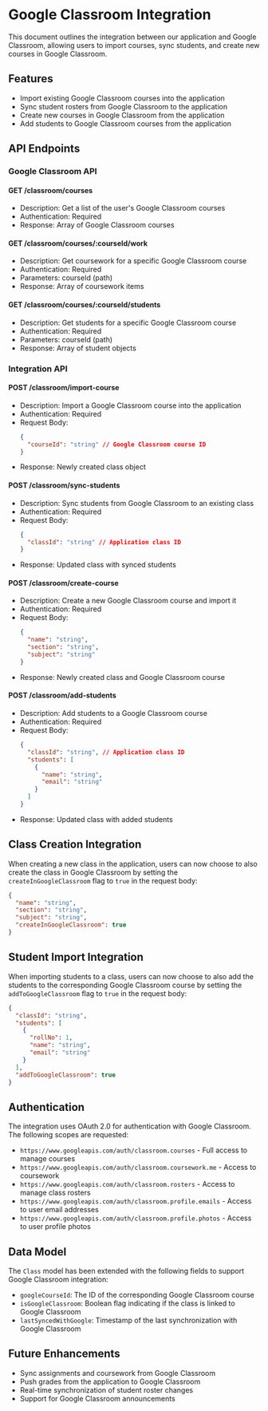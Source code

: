 # Google Classroom Integration

This document outlines the integration between our application and Google Classroom, allowing users to import courses, sync students, and create new courses in Google Classroom.

## Features

- Import existing Google Classroom courses into the application
- Sync student rosters from Google Classroom to the application
- Create new courses in Google Classroom from the application
- Add students to Google Classroom courses from the application

## API Endpoints

### Google Classroom API

#### GET /classroom/courses
- Description: Get a list of the user's Google Classroom courses
- Authentication: Required
- Response: Array of Google Classroom courses

#### GET /classroom/courses/:courseId/work
- Description: Get coursework for a specific Google Classroom course
- Authentication: Required
- Parameters: courseId (path)
- Response: Array of coursework items

#### GET /classroom/courses/:courseId/students
- Description: Get students for a specific Google Classroom course
- Authentication: Required
- Parameters: courseId (path)
- Response: Array of student objects

### Integration API

#### POST /classroom/import-course
- Description: Import a Google Classroom course into the application
- Authentication: Required
- Request Body: 
  ```json
  {
    "courseId": "string" // Google Classroom course ID
  }
  ```
- Response: Newly created class object

#### POST /classroom/sync-students
- Description: Sync students from Google Classroom to an existing class
- Authentication: Required
- Request Body: 
  ```json
  {
    "classId": "string" // Application class ID
  }
  ```
- Response: Updated class with synced students

#### POST /classroom/create-course
- Description: Create a new Google Classroom course and import it
- Authentication: Required
- Request Body: 
  ```json
  {
    "name": "string",
    "section": "string",
    "subject": "string"
  }
  ```
- Response: Newly created class and Google Classroom course

#### POST /classroom/add-students
- Description: Add students to a Google Classroom course
- Authentication: Required
- Request Body: 
  ```json
  {
    "classId": "string", // Application class ID
    "students": [
      {
        "name": "string",
        "email": "string"
      }
    ]
  }
  ```
- Response: Updated class with added students

## Class Creation Integration

When creating a new class in the application, users can now choose to also create the class in Google Classroom by setting the `createInGoogleClassroom` flag to `true` in the request body:

```json
{
  "name": "string",
  "section": "string",
  "subject": "string",
  "createInGoogleClassroom": true
}
```

## Student Import Integration

When importing students to a class, users can now choose to also add the students to the corresponding Google Classroom course by setting the `addToGoogleClassroom` flag to `true` in the request body:

```json
{
  "classId": "string",
  "students": [
    {
      "rollNo": 1,
      "name": "string",
      "email": "string"
    }
  ],
  "addToGoogleClassroom": true
}
```

## Authentication

The integration uses OAuth 2.0 for authentication with Google Classroom. The following scopes are requested:

- `https://www.googleapis.com/auth/classroom.courses` - Full access to manage courses
- `https://www.googleapis.com/auth/classroom.coursework.me` - Access to coursework
- `https://www.googleapis.com/auth/classroom.rosters` - Access to manage class rosters
- `https://www.googleapis.com/auth/classroom.profile.emails` - Access to user email addresses
- `https://www.googleapis.com/auth/classroom.profile.photos` - Access to user profile photos

## Data Model

The `Class` model has been extended with the following fields to support Google Classroom integration:

- `googleCourseId`: The ID of the corresponding Google Classroom course
- `isGoogleClassroom`: Boolean flag indicating if the class is linked to Google Classroom
- `lastSyncedWithGoogle`: Timestamp of the last synchronization with Google Classroom

## Future Enhancements

- Sync assignments and coursework from Google Classroom
- Push grades from the application to Google Classroom
- Real-time synchronization of student roster changes
- Support for Google Classroom announcements